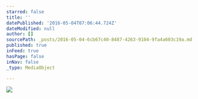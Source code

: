 ```yaml
---
starred: false
title: ''
datePublished: '2016-05-04T07:06:44.724Z'
dateModified: null
author: []
sourcePath: _posts/2016-05-04-6cb67c40-8487-4263-9104-9fa4a603c19a.md
published: true
inFeed: true
hasPage: false
inNav: false
_type: MediaObject

---
```

![](https://the-grid-user-content.s3-us-west-2.amazonaws.com/9a917388-7aac-4c11-82cd-54a07f9f483a.jpg)